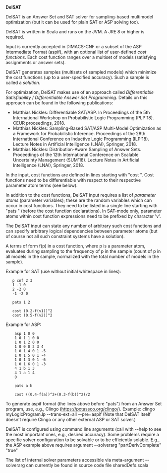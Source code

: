 **DelSAT**

DelSAT is an Answer Set and SAT solver for sampling-based multimodel optimization (but it can be
used for plain SAT or ASP solving too). 

DelSAT is written in Scala and runs on the JVM. A JRE 8 or higher is required.

Input is currently accepted in DIMACS-CNF or a subset of the ASP Intermediate Format (aspif),
with an optional list of user-defined _cost functions_. Each cost function ranges over a multiset of models (satisfying
assignments or answer sets).

DelSAT generates samples (multisets of sampled models) which minimize the cost functions (up to a user-specified accuracy). 
Such a sample is called a _solution_. 

For optimization, DelSAT makes use of an approach called _Differentiable Satisfiability_ / _Differentiable Answer Set Programming_.
Details on this approach can be found in the following publications:

- Matthias Nickles: Differentiable SAT/ASP. In Proceedings of the 5th International Workshop on Probabilistic Logic 
  Programming (PLP'18). CEUR proceedings, 2018.
- Matthias Nickles: Sampling-Based SAT/ASP Multi-Model Optimization as a Framework for Probabilistic Inference. 
  Proceedings of the 28th International Conference on Inductive Logic Programming (ILP'18). Lecture Notes 
  in Artificial Intelligence (LNAI), Springer, 2018.
- Matthias Nickles: Distribution-Aware Sampling of Answer Sets. Proceedings of the 12th International Conference on 
  Scalable Uncertainty Management (SUM'18). Lecture Notes in Artificial Intelligence (LNAI), Springer, 2018.

In the input, cost functions are defined in lines starting with "cost ". Cost functions need to be 
differentiable with respect to their respective parameter atom terms (see below).

In addition to the cost functions, DelSAT input requires a list of _parameter atoms_ (parameter variables); these are 
the random variables which can occur in cost functions. They need to be listed in a single line starting with "pats " 
(before the cost function declarations). 
In SAT-mode only, parameter atoms within cost function expressions need to be prefixed by character 'v'. 

The DelSAT input can state any number of arbitrary such cost functions and can specify arbitrary 
logical dependencies between parameter atoms (but of course not all such constraint systems have 
a solution).

A terms of form f(p) in a cost function, where p is a parameter atom, evaluates during sampling to 
the frequency of p in the sample (count of p in all models in the sample, normalized with the total number of models in the sample). 

Example for SAT (use without initial whitespace in lines):

       p cnf 2 3
       1 -1 0
       2 -2 0
       -1 -2 0
    
       pats 1 2
    
       cost (0.2-f(v1))^2
       cost (0.5-f(v2))^2
           
Example for ASP:

        asp 1 0 0
        1 0 1 1 0 0
        1 0 1 2 0 0
        1 0 0 0 2 3 4
        1 0 1 4 0 1 -5
        1 0 1 5 0 1 -4
        1 0 1 3 0 1 -6
        1 0 1 6 0 1 -3
        4 1 b 1 3
        4 1 a 1 4
        0
        
        pats a b
        
        cost ((0.4-f(a))^2+(0.3-f(b))^2)/2
           
To generate aspif format (the lines above before "pats") from an Answer Set program, use, e.g., Clingo (https://potassco.org/clingo/).
Example: clingo myLogicProgram.lp --trans-ext=all --pre=aspif
(Note that DelSAT itself doesn't require Clingo or any other external ASP or SAT solver.)
 
DelSAT is configured using command line arguments (call with --help to see the most important ones,
e.g., desired accuracy). 
Some problems require a specific solver configuration to be solvable or to be efficiently solable. E.g.,
the ASP example above requires argument --solverarg "partDerivComplete" "true"  

The list of internal solver parameters accessible via meta-argument --solverarg can currently be
found in source code file sharedDefs.scala

